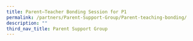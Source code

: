 ```yaml
---
title: Parent–Teacher Bonding Session for P1
permalink: /partners/Parent-Support-Group/Parent-teaching-bonding/
description: ""
third_nav_title: Parent Support Group
---
```

